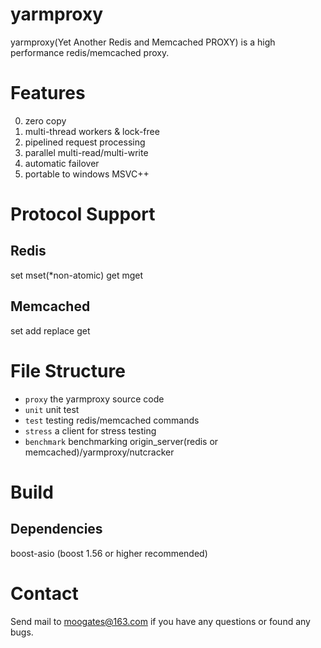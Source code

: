 # yarmproxy
yarmproxy(Yet Another Redis and Memcached PROXY) is a high performance redis/memcached proxy.


# Features
0. zero copy
1. multi-thread workers & lock-free
2. pipelined request processing
3. parallel multi-read/multi-write
4. automatic failover
5. portable to windows MSVC++

# Protocol Support
## Redis
  set
  mset(*non-atomic)
  get
  mget

## Memcached
  set
  add
  replace
  get

# File Structure
  - `proxy` the yarmproxy source code
  - `unit` unit test
  - `test` testing redis/memcached commands 
  - `stress` a client for stress testing
  - `benchmark` benchmarking origin_server(redis or memcached)/yarmproxy/nutcracker

# Build
## Dependencies
boost-asio (boost 1.56 or higher recommended)

# Contact
  Send mail to moogates@163.com if you have any questions or found any bugs.


